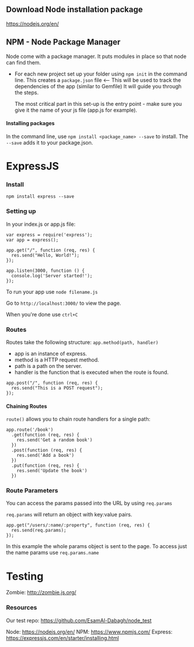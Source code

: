 ## Download Node installation package
https://nodejs.org/en/ 

## NPM - Node Package Manager
Node come with a package manager. It puts modules in place so that node can find them. 

* For each new project set up your folder using `npm init` in the command line. 
  This creates a `package.json` file <-- This will be used to track the dependencies of the app (similar to Gemfile)
  It will guide you through the steps. 

  The most critical part in this set-up is the entry point - make sure you give it the name of your js file (app.js for example).

#### Installing packages

In the command line, use `npm install <package_name> --save` to install. The `--save` adds it to your package.json. 


# ExpressJS

### Install
`npm install express --save`

### Setting up
In your index.js or app.js file: 

```
var express = require('express');
var app = express();

app.get("/", function (req, res) {
  res.send("Hello, World!");
});

app.listen(3000, function () {
  console.log('Server started!');
});
```

To run your app use `node filename.js`

Go to `http://localhost:3000/` to view the page. 

When you're done use `ctrl+C`

### Routes

Routes take the following structure: 
`app.method(path, handler)`

* app is an instance of express.
* method is a HTTP request method.
* path is a path on the server.
* handler is the function that is executed when the route is found. 

```
app.post("/", function (req, res) {
  res.send("This is a POST request");
});
```

#### Chaining Routes
`route()` allows you to chain route handlers for a single path:

```
app.route('/book')
  .get(function (req, res) {
    res.send('Get a random book')
  })
  .post(function (req, res) {
    res.send('Add a book')
  })
  .put(function (req, res) {
    res.send('Update the book')
  })
```

### Route Parameters 

You can access the params passed into the URL by using `req.params`

`req.params` will return an object with key:value pairs. 

```
app.get("/users/:name/:property", function (req, res) {
  res.send(req.params);
});
```

In this example the whole params object is sent to the page. To access just the name params use `req.params.name`


# Testing

Zombie: http://zombie.js.org/ 


### Resources
Our test repo: https://github.com/EsamAl-Dabagh/node_test 

Node: https://nodejs.org/en/
NPM: https://www.npmjs.com/
Express: https://expressjs.com/en/starter/installing.html 